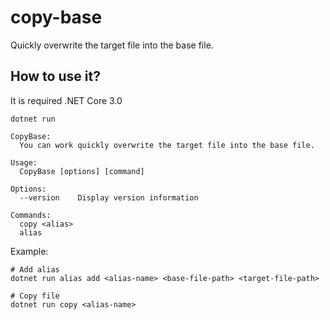 # copy-base
Quickly overwrite the target file into the base file.

## How to use it?

It is required .NET Core 3.0

```
dotnet run
```

```
CopyBase:
  You can work quickly overwrite the target file into the base file.

Usage:
  CopyBase [options] [command]

Options:
  --version    Display version information

Commands:
  copy <alias>
  alias
```

Example:

```
# Add alias
dotnet run alias add <alias-name> <base-file-path> <target-file-path>

# Copy file
dotnet run copy <alias-name>
```

